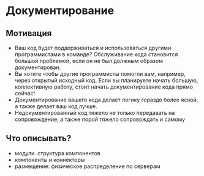 Документирование
================

## Мотивация

* Ваш код будет поддерживаться и использоваться другими программистами в команде? Обслуживание кода становится большой проблемой, если он не был должным образом документирован.
* Вы хотите чтобы другие программисты помогли вам, например, через открытый исходный код. Если вы планируете начать большую, коллективную работу, стоит начать документирование кода прямо сейчас!
* Документирование вашего кодa делает логику гораздо более ясной, а также делает ваш код лучше.
* Недокументированный код тяжело не только передавать на сопровождение, а также порой тяжело сопровождать и самому

## Что описывать?

* модули. структура компонентов
* компоненты и коннекторы
* размещение: физическое распределение по серверам